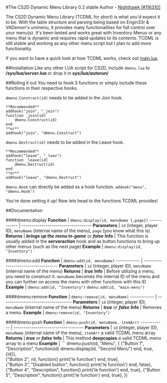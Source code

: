 #The CS2D Dynamic Menu Library 0.2 stable
Author - [Nighthawk [#116310]](http://unrealsoftware.de/profile.php?userid=116310)

The CS2D Dynamic Menu Library (TCDML for short) is what you'd expect it to be. With the table structure and parsing being based on Engin33r & VADemon's unimenu, it provides many functionalities for full control over your menu(s). It's been tested and works great with Inventory Menus or any menu that is dynamic and requires rapid updates to its contents.
TCDML is still stable and working as any other menu script but I plan to add more functionality. 

If you want to have a quick look at how TCDML works, check out [main.lua](main.lua).

##Installation
Like any other LUA script for CS2D, include `dmenu.lua` to ***/sys/lua/server.lua*** or drop it in ***sys/lua/autorun/***

##Rolling it out
You need to hook 3 functions or simply include these functions in their respective hooks.

`dmenu.Construct(id)` needs to be added in the Join hook.
```
**Recommended**
addhook("join", "_join")
function _join(id)
	dmenu.Construct(id)
end
**or**
addhook("join", "dmenu.Construct")
```

`dmenu.Destruct(id)` needs to be added in the Leave hook.
```
**Recommended**
addhook("leave", "_leav")
function _leave(id)
	dmenu.Destruct(id)
end
**or**
addhook("leave", "dmenu.Destruct")
```

`dmenu.Hook` can directly be added as a hook function.
`addook("menu", "dmenu.Hook")`

You're done setting it up! Now lets head to the functions TCDML provides!


##Documentation

####dmenu:display
**Function** | `dmenu:display(id, menuName {,page})`
------------ | -----------------------------------
**Parameters** | `id` (integer, player ID), `menuName` (internal name of the menu), `page` (you know what this is)
**Returns** | ***brings up the menu in-game*** or ***false***
**Info** | This function is usually added in the **serveraction** hook and as button functions to bring up other menus (such as the next page)
**Example** | `dmenu:display(id, "Inventory")`

####dmenu:add
**Function** | `dmenu:add(id, menuName)`
------------ | -----------------------------------
**Parameters** | `id` (integer, player ID), `menuName` (internal name of the menu)
**Returns** | ***true***
**Info** | Before utilizing a menu, you need to construct it. `menuName` becomes the internal ID of the menu and you can further on access the menu with other functions with this ID
**Example** | `dmenu:add(id, "Inventory")` `dmenu:add(id, "main-menu")`

####dmenu:remove
**Function** | `dmenu:remove(id, menuName)`
------------ | -----------------------------------
**Parameters** | `id` (integer, player ID), `menuName` (internal name of the menu)
**Returns** | ***true*** or ***false***
**Info** | Removes a menu.
**Example** | `dmenu:remove(id, "Inventory")`

####dmenu:push
**Function** | `dmenu:push(id, menuName, itemArr)`
------------ | -----------------------------------
**Parameters** | `id` (integer, player ID), `menuName` (internal name of the menu), `itemArr` a valid TCDML menu array
**Returns** | ***true*** or ***false***
**Info** | This method **deepcopies** a valid TCDML menu array to a menu
**Example** | ``` dmenu:push(id, "Menu", {
	{"Button 1", "Description", function(id) 
		dmenu:display(id, "Second Menu")
	end, true, {id}},	
	{"Button 2", nil, function() print('le function') end, true},	
	{"Button 3", "Disabled button", function() print('le function') end, false},	
	{"Button 4", "Description", function() print('le function') end, true},	
	{"Button 5", "Description", function() print('le function') end, true},	
})
```